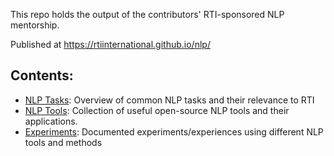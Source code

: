 This repo holds the output of the contributors' RTI-sponsored NLP mentorship.

Published at https://rtiinternational.github.io/nlp/

## Contents:
- [NLP Tasks](/nlp_tasks.md): Overview of common NLP tasks and their relevance to RTI 
- [NLP Tools](/nlp_tools.md): Collection of useful open-source NLP tools and their applications.
- [Experiments](/experiments.md): Documented experiments/experiences using different NLP tools and methods